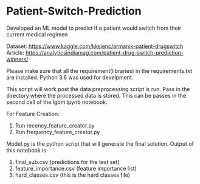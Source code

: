 # Patient-Switch-Prediction
Developed an ML model to predict if a patient would switch from their current medical regimen

Dataset: https://www.kaggle.com/kksienc/armanik-patient-drugswitch
Article: https://analyticsindiamag.com/patient-drug-switch-prediction-winners/

Please make sure that all the requirement(libraries) in the requirements.txt are installed.
Python 3.6 was used for develpment.

This script will work post the data preprocessing script is run.
Pass in the directory where the processed data is stored. This can be passes in the second cell of the lgbm.ipynb notebook.

For Feature Creation:
1. Run recency_feature_creator.py
2. Run frequency_feature_creator.py

Model.py is the python script that will generate the final solution. Output of this notebook is
1. final_sub.csv (predictions for the test set)
2. feature_importance.csv (feature importance list)
3. hard_classes.csv (this is the hard classes file)

